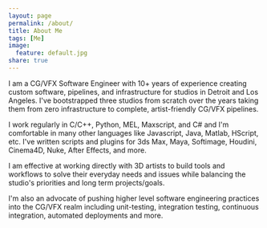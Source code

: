 ```yaml
---
layout: page
permalink: /about/
title: About Me
tags: [Me]
image:
  feature: default.jpg
share: true
---
```


I am a CG/VFX Software Engineer with 10+ years of experience creating custom software, pipelines, and infrastructure for studios in Detroit and Los Angeles. I've bootstrapped three studios from scratch over the years taking them from zero infrastructure to complete, artist-friendly CG/VFX pipelines.

I work regularly in C/C++, Python, MEL, Maxscript, and C# and I'm comfortable in many other languages like Javascript, Java, Matlab, HScript, etc. I've written scripts and plugins for 3ds Max, Maya, Softimage, Houdini, Cinema4D, Nuke, After Effects, and more.

I am effective at working directly with 3D artists to build tools and workflows to solve their everyday needs and issues while balancing the studio's priorities and long term projects/goals.

I'm also an advocate of pushing higher level software engineering practices into the CG/VFX realm including unit-testing, integration testing, continuous integration, automated deployments and more.